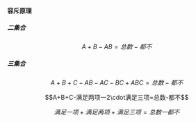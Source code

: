 #### 容斥原理

##### 二集合

$$A+B-AB=总数-都不$$

##### 三集合

$$A+B+C-AB-AC-BC+ABC=总数-都不$$

$$A+B+C-满足两项一2\cdot满足三项=总数-都不$$

$$满足一项+满足两项+满足三项=总数一都不$$